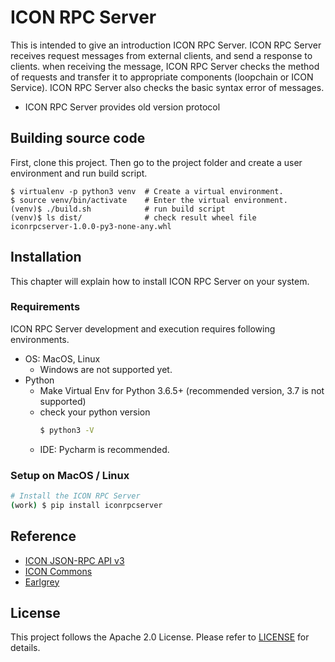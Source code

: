 # ICON RPC Server

This is intended to give an introduction ICON RPC Server. ICON RPC Server receives request messages from external clients, and send a response to clients. when receiving the message, ICON RPC Server checks the method of requests and transfer it to appropriate components (loopchain or ICON Service). ICON RPC Server also checks the basic syntax error of messages. 

- ICON RPC Server provides old version protocol

## Building source code
 First, clone this project. Then go to the project folder and create a user environment and run build script.
```
$ virtualenv -p python3 venv  # Create a virtual environment.
$ source venv/bin/activate    # Enter the virtual environment.
(venv)$ ./build.sh            # run build script
(venv)$ ls dist/              # check result wheel file
iconrpcserver-1.0.0-py3-none-any.whl
```

## Installation

This chapter will explain how to install ICON RPC Server on your system. 

### Requirements

ICON RPC Server development and execution requires following environments.

* OS: MacOS, Linux
    * Windows are not supported yet.
* Python
  * Make Virtual Env for Python 3.6.5+ (recommended version, 3.7 is not supported)
  * check your python version
    ```bash
    $ python3 -V
    ```
  * IDE: Pycharm is recommended.

### Setup on MacOS / Linux

```bash
# Install the ICON RPC Server
(work) $ pip install iconrpcserver
```

##  Reference

- [ICON JSON-RPC API v3](https://github.com/icon-project/icon-rpc-server/blob/master/docs/icon-json-rpc-v3.md)
- [ICON Commons](https://github.com/icon-project/icon-commons)  
- [Earlgrey](https://github.com/icon-project/earlgrey)

## License

This project follows the Apache 2.0 License. Please refer to [LICENSE](https://www.apache.org/licenses/LICENSE-2.0) for details.
